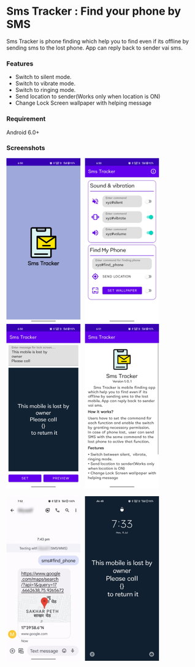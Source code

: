 # Sms Tracker : Find your phone by SMS
Sms Tracker is phone finding which help you to find even if its offline by sending sms to the lost phone. App can reply back to sender vai sms.
<h3>Features</h3>
<ul>
<li>Switch to silent mode.</li>
<li>Switch to vibrate mode.</li>
<li>Switch to ringing mode.</li>
<li>Send location to sender(Works only when location is ON)</li>
<li>Change Lock Screen wallpaper with helping message</li>
</ul>
<h3>Requirement</h3>

Android 6.0+

<h3>Screenshots</h3>
<p>
<img src="/outputs/Screenshot_3.jpg" height="430px" />&nbsp;&nbsp;
<img src="/outputs/Screenshot_4.jpg" height="430px" />&nbsp;&nbsp;
<img src="/outputs/Screenshot_5.jpg" height="430px" />&nbsp;&nbsp;
<img src="/outputs/Screenshot_2.jpg" height="430px" />&nbsp;&nbsp;</br></br>
<img src="/outputs/Screenshot_6.jpg" height="430px" />&nbsp;&nbsp;
<img src="/outputs/Screenshot_7.jpg" height="430px" />&nbsp;&nbsp;
</p>




